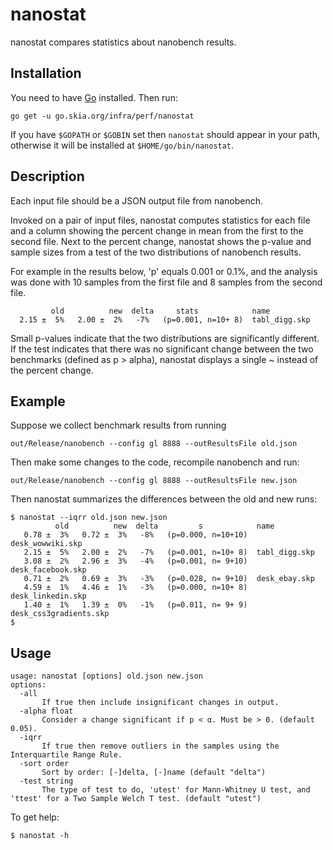 # nanostat

nanostat compares statistics about nanobench results.

## Installation

You need to have [Go](https://golang.org) installed. Then run:

    go get -u go.skia.org/infra/perf/nanostat

If you have `$GOPATH` or `$GOBIN` set then `nanostat` should appear in your
path, otherwise it will be installed at `$HOME/go/bin/nanostat`.

## Description

Each input file should be a JSON output file from nanobench.

Invoked on a pair of input files, nanostat computes statistics for each
file and a column showing the percent change in mean from the first to
the second file. Next to the percent change, nanostat shows the p-value
and sample sizes from a test of the two distributions of nanobench
results.

For example in the results below, 'p' equals 0.001 or 0.1%, and the
analysis was done with 10 samples from the first file and 8 samples from
the second file.

             old          new  delta     stats            name
      2.15 ±  5%   2.00 ±  2%   -7%   (p=0.001, n=10+ 8)  tabl_digg.skp

Small p-values indicate that the two distributions are
significantly different. If the test indicates that there was no
significant change between the two benchmarks (defined as p > alpha),
nanostat displays a single ~ instead of the percent change.

## Example

Suppose we collect benchmark results from running

    out/Release/nanobench --config gl 8888 --outResultsFile old.json

Then make some changes to the code, recompile nanobench and run:

    out/Release/nanobench --config gl 8888 --outResultsFile new.json

Then nanostat summarizes the differences between the old and new runs:

    $ nanostat --iqrr old.json new.json
              old          new  delta         s            name
       0.78 ±  3%   0.72 ±  3%   -8%   (p=0.000, n=10+10)  desk_wowwiki.skp
       2.15 ±  5%   2.00 ±  2%   -7%   (p=0.001, n=10+ 8)  tabl_digg.skp
       3.08 ±  2%   2.96 ±  3%   -4%   (p=0.001, n= 9+10)  desk_facebook.skp
       0.71 ±  2%   0.69 ±  3%   -3%   (p=0.028, n= 9+10)  desk_ebay.skp
       4.59 ±  1%   4.46 ±  1%   -3%   (p=0.000, n=10+ 8)  desk_linkedin.skp
       1.40 ±  1%   1.39 ±  0%   -1%   (p=0.011, n= 9+ 9)  desk_css3gradients.skp
    $

## Usage

    usage: nanostat [options] old.json new.json
    options:
      -all
           If true then include insignificant changes in output.
      -alpha float
           Consider a change significant if p < α. Must be > 0. (default 0.05).
      -iqrr
           If true then remove outliers in the samples using the Interquartile Range Rule.
      -sort order
           Sort by order: [-]delta, [-]name (default "delta")
      -test string
           The type of test to do, 'utest' for Mann-Whitney U test, and 'ttest' for a Two Sample Welch T test. (default "utest")

To get help:

    $ nanostat -h
